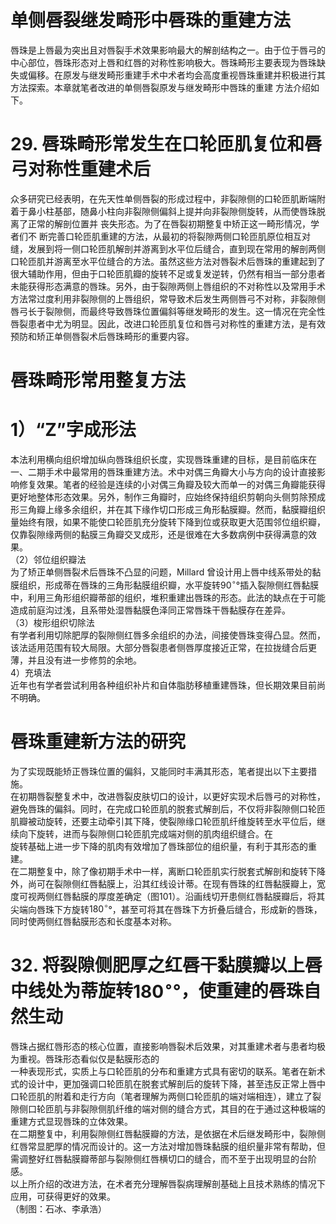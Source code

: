 # 单侧唇裂继发畸形中唇珠的重建方法  
唇珠是上唇最为突出且对唇裂手术效果影响最大的解剖结构之一。由于位于唇弓的中心部位，唇珠形态对上唇和红唇的对称性影响极大。唇珠畸形主要表现为唇珠缺失或偏移。在原发与继发畸形重建手术中术者均会高度重视唇珠重建并积极进行其方法探索。本章就笔者改进的单侧唇裂原发与继发畸形中唇珠的重建 方法介绍如下。  
# 29. 唇珠畸形常发生在口轮匝肌复位和唇弓对称性重建术后  
众多研究已经表明，在先天性单侧唇裂的形成过程中，非裂隙侧的口轮匝肌断端附着于鼻小柱基部，随鼻小柱向非裂隙侧偏斜上提并向非裂隙侧旋转，从而使唇珠脱离了正常的解剖位置并 丧失形态。为了在唇裂初期整复中矫正这一畸形情况，学者们不 断完善口轮匝肌重建的方法，从最初的将裂隙两侧口轮匝肌原位相互对缝，发展到将一侧口轮匝肌解剖并游离到水平位后缝合，直到现在常用的解剖两侧口轮匝肌并游离至水平位缝合的方法。虽然这些方法对唇裂术后唇珠的重建起到了很大辅助作用，但由于口轮匝肌瓣的旋转不足或复发逆转，仍然有相当一部分患者未能获得形态满意的唇珠。另外，由于裂隙两侧上唇组织的不对称性以及常用手术方法常过度利用非裂隙侧的上唇组织，常导致术后发生两侧唇弓不对称，非裂隙侧唇弓长于裂隙侧，而最终导致唇珠位置偏斜等继发畸形的发生。这一情况在完全性唇裂患者中尤为明显。因此，改进口轮匝肌复位和唇弓对称性的重建方法，是有效预防和矫正单侧唇裂术后唇珠畸形的重要内容。  
#  唇珠畸形常用整复方法  
# 1）“Z”字成形法  
本法利用横向组织增加纵向唇珠组织长度，实现唇珠重建的目标，是目前临床在一、二期手术中最常用的唇珠重建方法。术中对偶三角瓣大小与方向的设计直接影响修复效果。笔者的经验是连续的小对偶三角瓣及较大而单一的对偶三角瓣能获得更好地整体形态效果。另外，制作三角瓣时，应始终保持组织剪朝向头侧剪除预成形三角瓣上缘多余组织，并在其下缘作切口形成三角形黏膜瓣。然而，黏膜瓣组织量始终有限，如果不能使口轮匝肌充分旋转下降到位或获取更大范围邻位组织瓣，仅靠裂隙缘两侧的黏膜三角瓣交叉成形，还是很难在大多数病例中获得满意的效果。  
（2）邻位组织瓣法  
为了矫正单侧唇裂术后唇珠不凸显的问题，Millard 曾设计用上唇中线系带处的黏膜组织，形成蒂在唇珠的三角形黏膜组织瓣，水平旋转$90^{\circ}$°插入裂隙侧红唇黏膜中，利用三角形组织瓣蒂部的组织，堆积重建出唇珠的形态。此法的缺点在于可能造成前庭沟过浅，且系带处湿唇黏膜色泽同正常唇珠干唇黏膜存在差异。  
（3）梭形组织切除法  
有学者利用切除肥厚的裂隙侧红唇多余组织的办法，间接使唇珠变得凸显。然而，该法适用范围有较大局限。大部分唇裂患者侧唇厚度接近正常，在拉拢缝合后更薄，并且没有进一步修剪的余地。  
4）充填法  
近年也有学者尝试利用各种组织补片和自体脂肪移植重建唇珠，但长期效果目前尚不明确。  
#  唇珠重建新方法的研究  
为了实现既能矫正唇珠位置的偏斜，又能同时丰满其形态，笔者提出以下主要措施。  
在初期唇裂整复术中，改进唇裂皮肤切口的设计，以更好实现术后唇弓的对称性，避免唇珠的偏斜。同时，在完成口轮匝肌的脱套式解剖后，不仅将非裂隙侧口轮匝肌瓣被动旋转，还要主动牵引其下降，使裂隙缘口轮匝肌纤维旋转至水平位后，继续向下旋转，进而与裂隙侧口轮匝肌完成端对侧的肌肉组织缝合。在  
旋转基础上进一步下降的肌肉有效增加了唇珠部位的组织量，有利于其形态的重建。  
在二期整复中，除了像初期手术中一样，离断口轮匝肌实行脱套式解剖和旋转下降外，尚可在裂隙侧红唇黏膜上，沿其红线设计蒂。在现有唇珠的红唇黏膜瓣上，宽度可视两侧红唇黏膜的厚度差确定（图101）。沿画线切开患侧红唇黏膜瓣后，将其尖端向唇珠下方旋转$180^{\circ}$°，甚至可将其在唇珠下方折叠后缝合，形成新的唇珠，同时使两侧红唇黏膜形态和长度基本对称。  
# 32. 将裂隙侧肥厚之红唇干黏膜瓣以上唇中线处为蒂旋转$180^{\circ}$°，使重建的唇珠自然生动  
唇珠占据红唇形态的核心位置，直接影响唇裂术后效果，对其重建术者与患者均极为重视。唇珠形态看似仅是黏膜形态的  
一种表现形式，实质上与口轮匝肌的分布和重建方式具有密切的联系。笔者在新术式的设计中，更加强调口轮匝肌在脱套式解剖后的旋转下降，甚至违反正常上唇中口轮匝肌的附着和走行方向（笔者理解为两侧口轮匝肌的端对端相连），建立了裂隙侧口轮匝肌与非裂隙侧肌纤维的端对侧的缝合方式，其目的在于通过这种极端的重建方式显现唇珠的立体效果。  
在二期整复中，利用裂隙侧红唇黏膜瓣的方法，是依据在术后继发畸形中，裂隙侧红唇常显肥厚的情况而设计的。这一方法对增加唇珠黏膜的组织量非常有帮助，但需调整好红唇黏膜瓣蒂部与裂隙侧红唇横切口的缝合，而不至于出现明显的台阶感。  
以上所介绍的改进方法，在术者充分理解唇裂病理解剖基础上且技术熟练的情况下应用，可获得更好的效果。  
（制图：石冰、李承浩）  